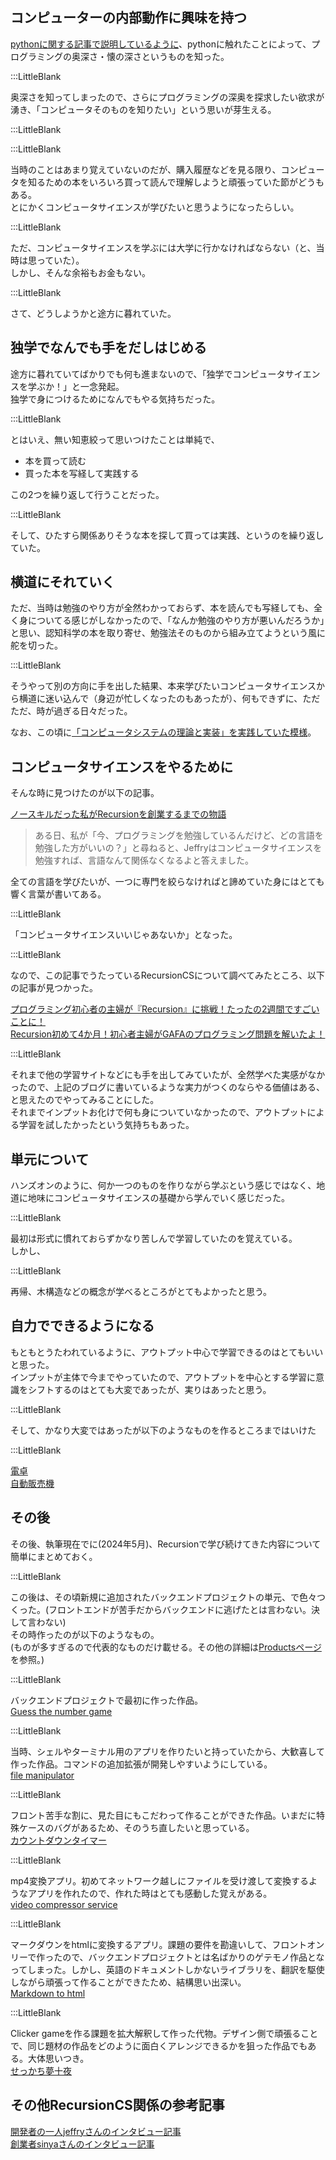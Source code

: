 ## コンピューターの内部動作に興味を持つ      

[pythonに関する記事で説明しているように](https://www.kip2.dev/about/history/python)、pythonに触れたことによって、プログラミングの奥深さ・懐の深さというものを知った。    

:::LittleBlank    

奥深さを知ってしまったので、さらにプログラミングの深奥を探求したい欲求が湧き、「コンピュータそのものを知りたい」という思いが芽生える。    

:::LittleBlank    

:::LittleBlank    

当時のことはあまり覚えていないのだが、購入履歴などを見る限り、コンピュータを知るための本をいろいろ買って読んで理解しようと頑張っていた節がどうもある。    
とにかくコンピュータサイエンスが学びたいと思うようになったらしい。    

:::LittleBlank      

ただ、コンピュータサイエンスを学ぶには大学に行かなければならない（と、当時は思っていた）。      
しかし、そんな余裕もお金もない。  

:::LittleBlank      

さて、どうしようかと途方に暮れていた。    

## 独学でなんでも手をだしはじめる    

途方に暮れていてばかりでも何も進まないので、「独学でコンピュータサイエンスを学ぶか！」と一念発起。  
独学で身につけるためになんでもやる気持ちだった。  

:::LittleBlank      

とはいえ、無い知恵絞って思いつけたことは単純で、    

- 本を買って読む    
- 買った本を写経して実践する    

この2つを繰り返して行うことだった。    

:::LittleBlank      

そして、ひたすら関係ありそうな本を探して買っては実践、というのを繰り返していた。  

## 横道にそれていく

ただ、当時は勉強のやり方が全然わかっておらず、本を読んでも写経しても、全く身についてる感じがしなかったので、「なんか勉強のやり方が悪いんだろうか」と思い、認知科学の本を取り寄せ、勉強法そのものから組み立てようという風に舵を切った。    

:::LittleBlank      

そうやって別の方向に手を出した結果、本来学びたいコンピュータサイエンスから横道に迷い込んで（身辺が忙しくなったのもあったが）、何もできずに、ただただ、時が過ぎる日々だった。    

なお、この頃に[「コンピュータシステムの理論と実装」を実践していた模様](https://www.kip2.dev/influenced/The-Elements-of-Computer-Systems)。  

## コンピュータサイエンスをやるために    

そんな時に見つけたのが以下の記事。  

[ノースキルだった私がRecursionを創業するまでの物語](https://note.com/shinya_recursion/n/ne4b005635b96)  

> ある日、私が「今、プログラミングを勉強しているんだけど、どの言語を勉強した方がいいの？」と尋ねると、Jeffryはコンピュータサイエンスを勉強すれば、言語なんて関係なくなるよと答えました。  

全ての言語を学びたいが、一つに専門を絞らなければと諦めていた身にはとても響く言葉が書いてある。  

:::LittleBlank

「コンピュータサイエンスいいじゃあないか」となった。  

:::LittleBlank

なので、この記事でうたっているRecursionCSについて調べてみたところ、以下の記事が見つかった。  

[プログラミング初心者の主婦が『Recursion』に挑戦！たったの2週間ですごいことに！](https://www.happyreina.com/entry/programming-recursion)  
[Recursion初めて4か月！初心者主婦がGAFAのプログラミング問題を解いたよ！](https://www.happyreina.com/entry/recursion-programing)  

:::LittleBlank

それまで他の学習サイトなどにも手を出してみていたが、全然学べた実感がなかったので、上記のブログに書いているような実力がつくのならやる価値はある、と思えたのでやってみることにした。  
それまでインプットお化けで何も身についていなかったので、アウトプットによる学習を試したかったという気持ちもあった。  

## 単元について  

ハンズオンのように、何か一つのものを作りながら学ぶという感じではなく、地道に地味にコンピュータサイエンスの基礎から学んでいく感じだった。  

:::LittleBlank

最初は形式に慣れておらずかなり苦しんで学習していたのを覚えている。  
しかし、  

:::LittleBlank


再帰、木構造などの概念が学べるところがとてもよかったと思う。  


## 自力でできるようになる  

もともとうたわれているように、アウトプット中心で学習できるのはとてもいいと思った。  
インプットが主体で今までやっていたので、アウトプットを中心とする学習に意識をシフトするのはとても大変であったが、実りはあったと思う。  

:::LittleBlank

そして、かなり大変ではあったが以下のようなものを作るところまではいけた  

:::LittleBlank

[電卓](https://recursionist.io/share/kip2/lessoncode/270/htmlRunner7)  
[自動販売機](https://recursionist.io/share/kip2/lessoncode/336/htmlRunner1)  

## その後  

その後、執筆現在でに(2024年5月)、Recursionで学び続けてきた内容について簡単にまとめておく。  

:::LittleBlank

この後は、その頃新規に追加されたバックエンドプロジェクトの単元、で色々つくった。(フロントエンドが苦手だからバックエンドに逃げたとは言わない。決して言わない)  
その時作ったのが以下のようなもの。  
(ものが多すぎるので代表的なものだけ載せる。その他の詳細は[Productsページ](https://www.kip2.dev/products)を参照。)  

:::LittleBlank

バックエンドプロジェクトで最初に作った作品。  
[Guess the number game](https://www.kip2.dev/products/guess-the-number-game)  

:::LittleBlank

当時、シェルやターミナル用のアプリを作りたいと持っていたから、大歓喜して作った作品。コマンドの追加拡張が開発しやすいようにしている。  
[file manipulator](https://www.kip2.dev/products/file-manipulator)  

:::LittleBlank

フロント苦手な割に、見た目にもこだわって作ることができた作品。いまだに特殊ケースのバグがあるため、そのうち直したいと思っている。  
[カウントダウンタイマー](https://www.kip2.dev/products/countdown-timer)  

:::LittleBlank

mp4変換アプリ。初めてネットワーク越しにファイルを受け渡して変換するようなアプリを作れたので、作れた時はとても感動した覚えがある。  
[video compressor service](https://www.kip2.dev/products/video-compressor-service)  

:::LittleBlank

マークダウンをhtmlに変換するアプリ。課題の要件を勘違いして、フロントオンリーで作ったので、バックエンドプロジェクトとは名ばかりのゲテモノ作品となってしまった。しかし、英語のドキュメントしかないライブラリを、翻訳を駆使しながら頑張って作ることができたため、結構思い出深い。  
[Markdown to html](https://www.kip2.dev/products/markdown-to-html)  

:::LittleBlank

Clicker gameを作る課題を拡大解釈して作った代物。デザイン側で頑張ることで、同じ題材の作品をどのように面白くアレンジできるかを狙った作品でもある。大体思いつき。  
[せっかち夢十夜](https://www.kip2.dev/products/clicker-yume-juya)  


## その他RecursionCS関係の参考記事  

[開発者の一人jeffryさんのインタビュー記事](https://www.happyreina.com/entry/interview-recursion-jeffry)  
[創業者sinyaさんのインタビュー記事](https://www.happyreina.com/entry/interview-recursion-shinya)  